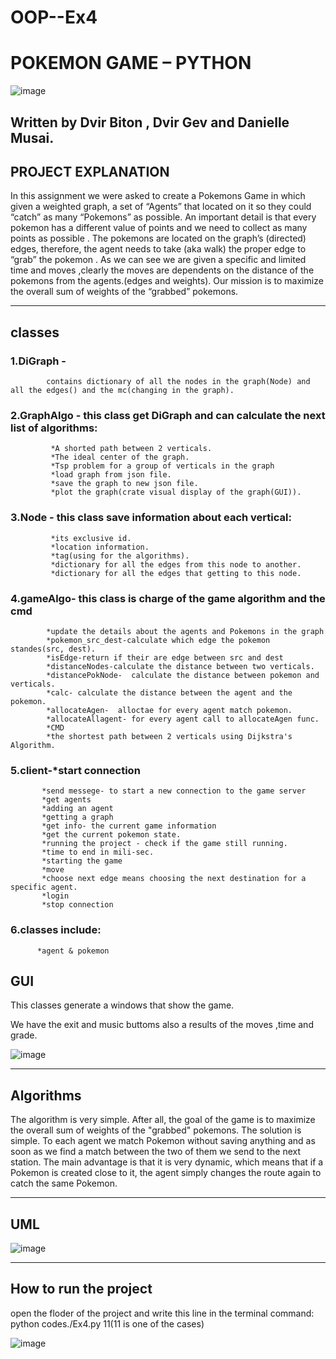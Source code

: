 
# OOP--Ex4
# POKEMON GAME – PYTHON
![image](https://user-images.githubusercontent.com/92378800/148260320-c740a7f5-ddf1-498e-bd29-94911c4e2d84.png)


## Written by Dvir Biton , Dvir Gev and Danielle Musai.

## PROJECT EXPLANATION

In this assignment  we were asked to create a Pokemons Game in which given a weighted graph, a set of “Agents” that located on it so they could “catch” as many “Pokemons” as possible.
An important detail is that every pokemon has a different value of points  and we need to collect as many points as possible .
The pokemons are located on the graph’s (directed) edges, therefore, the agent needs to take (aka walk) the proper edge to “grab” the pokemon .
As we can see we are given a specific and limited time and moves ,clearly the moves are dependents on the distance of the pokemons from the agents.(edges and weights).
Our mission is to maximize the overall sum of weights of the “grabbed” pokemons.

---
## classes

### 1.DiGraph - 
            contains dictionary of all the nodes in the graph(Node) and all the edges() and the mc(changing in the graph).

### 2.GraphAlgo - this class get DiGraph and can calculate the next list of algorithms:

             *A shorted path between 2 verticals.
             *The ideal center of the graph.
             *Tsp problem for a group of verticals in the graph
             *load graph from json file.
             *save the graph to new json file.
             *plot the graph(crate visual display of the graph(GUI)).

### 3.Node - this class save information about each vertical:

             *its exclusive id.
             *location information.
             *tag(using for the algorithms).
             *dictionary for all the edges from this node to another.
             *dictionary for all the edges that getting to this node.

### 4.gameAlgo- this class is charge of the game algorithm and the cmd

            *update the details about the agents and Pokemons in the graph
            *pokemon_src_dest-calculate which edge the pokemon standes(src, dest).
            *isEdge-return if their are edge between src and dest
            *distanceNodes-calculate the distance between two verticals.
            *distancePokNode-  calculate the distance between pokemon and verticals.
            *calc- calculate the distance between the agent and the pokemon.
            *allocateAgen-  alloctae for every agent match pokemon.
            *allocateAllagent- for every agent call to allocateAgen func.
            *CMD
            *the shortest path between 2 verticals using Dijkstra's Algorithm.

### 5.client-*start connection

           *send messege- to start a new connection to the game server
           *get agents
           *adding an agent
           *getting a graph
           *get info- the current game information
           *get the current pokemon state.
           *running the project - check if the game still running.
           *time to end in mili-sec.
           *starting the game 
           *move
           *choose next edge means choosing the next destination for a specific agent.
           *login
           *stop connection

### 6.classes include: 

          *agent & pokemon


## GUI
This classes generate a windows that show the game.

We have the exit and music buttoms also a results of the moves ,time and grade. 


![image](https://user-images.githubusercontent.com/92378800/148246637-1c7fe8ac-5531-4a0b-8d05-651b6a56c333.png)

----

## Algorithms

The algorithm is very simple.
After all, the goal of the game is to maximize the overall sum of weights of the "grabbed" pokemons.
The solution is simple. To each agent we match Pokemon without saving anything and as soon as we find a match between the two of them we send to the next station.
The main advantage is that it is very dynamic, which means that if a Pokemon is created close to it, the agent simply changes the route again to catch the same Pokemon.


---

## UML

![image](https://user-images.githubusercontent.com/92378800/148247697-b445d322-1915-443b-a8a2-eecd0fc4496c.png)

----
## How to run the project
open the floder of the project and write this line in the terminal command:
python codes./Ex4.py 11(11 is one of the cases)

![image](https://user-images.githubusercontent.com/92378800/148261828-9a3d3395-09b4-4c0e-a500-e3ff06c1ad0c.png)




